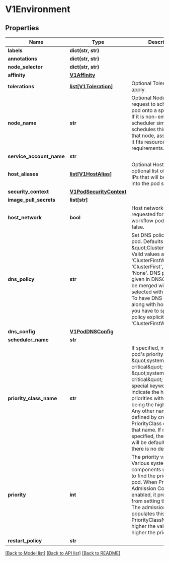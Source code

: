 # V1Environment

## Properties
Name | Type | Description | Notes
------------ | ------------- | ------------- | -------------
**labels** | **dict(str, str)** |  | [optional] 
**annotations** | **dict(str, str)** |  | [optional] 
**node_selector** | **dict(str, str)** |  | [optional] 
**affinity** | [**V1Affinity**](V1Affinity.md) |  | [optional] 
**tolerations** | [**list[V1Toleration]**](V1Toleration.md) | Optional Tolerations to apply. | [optional] 
**node_name** | **str** | Optional NodeName is a request to schedule this pod onto a specific node. If it is non-empty, the scheduler simply schedules this pod onto that node, assuming that it fits resource requirements. | [optional] 
**service_account_name** | **str** |  | [optional] 
**host_aliases** | [**list[V1HostAlias]**](V1HostAlias.md) | Optional HostAliases is an optional list of hosts and IPs that will be injected into the pod spec. | [optional] 
**security_context** | [**V1PodSecurityContext**](V1PodSecurityContext.md) |  | [optional] 
**image_pull_secrets** | **list[str]** |  | [optional] 
**host_network** | **bool** | Host networking requested for this workflow pod. Default to false. | [optional] 
**dns_policy** | **str** | Set DNS policy for the pod. Defaults to \&quot;ClusterFirst\&quot;. Valid values are &#39;ClusterFirstWithHostNet&#39;, &#39;ClusterFirst&#39;, &#39;Default&#39; or &#39;None&#39;. DNS parameters given in DNSConfig will be merged with the policy selected with DNSPolicy. To have DNS options set along with hostNetwork, you have to specify DNS policy explicitly to &#39;ClusterFirstWithHostNet&#39;. | [optional] 
**dns_config** | [**V1PodDNSConfig**](V1PodDNSConfig.md) |  | [optional] 
**scheduler_name** | **str** |  | [optional] 
**priority_class_name** | **str** | If specified, indicates the pod&#39;s priority. \&quot;system-node-critical\&quot; and \&quot;system-cluster-critical\&quot; are two special keywords which indicate the highest priorities with the former being the highest priority. Any other name must be defined by creating a PriorityClass object with that name. If not specified, the pod priority will be default or zero if there is no default. | [optional] 
**priority** | **int** | The priority value. Various system components use this field to find the priority of the pod. When Priority Admission Controller is enabled, it prevents users from setting this field. The admission controller populates this field from PriorityClassName. The higher the value, the higher the priority. | [optional] 
**restart_policy** | **str** |  | [optional] 

[[Back to Model list]](../README.md#documentation-for-models) [[Back to API list]](../README.md#documentation-for-api-endpoints) [[Back to README]](../README.md)


